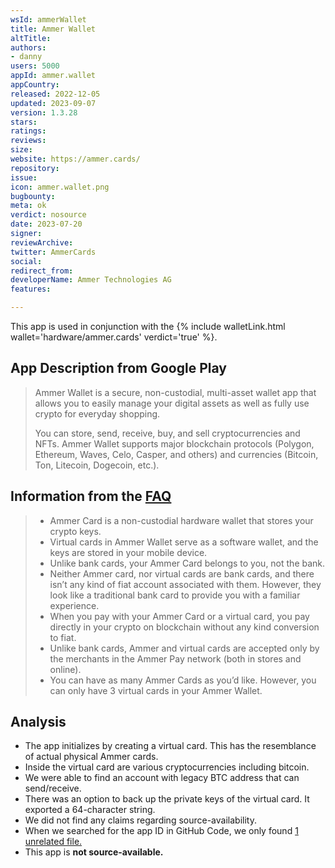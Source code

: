 ```yaml
---
wsId: ammerWallet
title: Ammer Wallet
altTitle: 
authors:
- danny
users: 5000
appId: ammer.wallet
appCountry: 
released: 2022-12-05
updated: 2023-09-07
version: 1.3.28
stars: 
ratings: 
reviews: 
size: 
website: https://ammer.cards/
repository: 
issue: 
icon: ammer.wallet.png
bugbounty: 
meta: ok
verdict: nosource
date: 2023-07-20
signer: 
reviewArchive: 
twitter: AmmerCards
social: 
redirect_from: 
developerName: Ammer Technologies AG
features: 

---
```


This app is used in conjunction with the {% include walletLink.html wallet='hardware/ammer.cards' verdict='true' %}.

## App Description from Google Play

> Ammer Wallet is a secure, non-custodial, multi-asset wallet app that allows you to easily manage your digital assets as well as fully use crypto for everyday shopping.
>
> You can store, send, receive, buy, and sell cryptocurrencies and NFTs. Ammer Wallet supports major blockchain protocols (Polygon, Ethereum, Waves, Celo, Casper, and others) and currencies (Bitcoin, Ton, Litecoin, Dogecoin, etc.).

## Information from the [FAQ](https://ammer.cards/#openFAQ)

> - Ammer Card is a non-custodial hardware wallet that stores your crypto keys.
> - Virtual cards in Ammer Wallet serve as a software wallet, and the keys are stored in your mobile device.
> - Unlike bank cards, your Ammer Card belongs to you, not the bank.
> - Neither Ammer card, nor virtual cards are bank cards, and there isn’t any kind of fiat account associated with them. However, they look like a traditional bank card to provide you with a familiar experience.
> - When you pay with your Ammer Card or a virtual card, you pay directly in your crypto on blockchain without any kind conversion to fiat.
> - Unlike bank cards, Ammer and virtual cards are accepted only by the merchants in the Ammer Pay network (both in stores and online).
> - You can have as many Ammer Cards as you’d like. However, you can only have 3 virtual cards in your Ammer Wallet.

## Analysis

- The app initializes by creating a virtual card. This has the resemblance of actual physical Ammer cards. 
- Inside the virtual card are various cryptocurrencies including bitcoin. 
- We were able to find an account with legacy BTC address that can send/receive. 
- There was an option to back up the private keys of the virtual card. It exported a 64-character string.
- We did not find any claims regarding source-availability.
- When we searched for the app ID in GitHub Code, we only found [1 unrelated file.](https://github.com/search?q=ammer.wallet&type=code)
- This app is **not source-available.**
